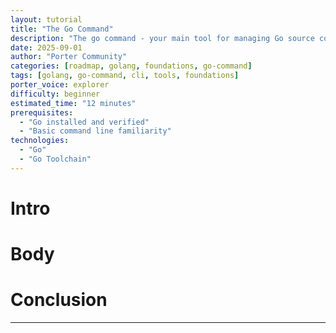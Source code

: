 ```yaml
---
layout: tutorial
title: "The Go Command"
description: "The go command - your main tool for managing Go source code and building powerful applications."
date: 2025-09-01
author: "Porter Community"
categories: [roadmap, golang, foundations, go-command]
tags: [golang, go-command, cli, tools, foundations]
porter_voice: explorer
difficulty: beginner
estimated_time: "12 minutes"
prerequisites: 
  - "Go installed and verified"
  - "Basic command line familiarity"
technologies: 
  - "Go"
  - "Go Toolchain"
---
```


# Intro

# Body

# Conclusion

--- 

